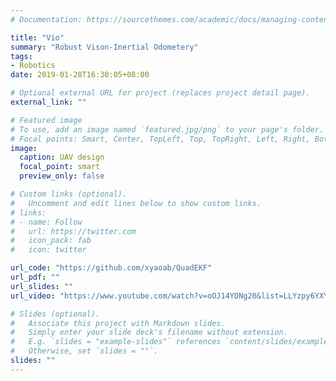 ```yaml
---
# Documentation: https://sourcethemes.com/academic/docs/managing-content/

title: "Vio"
summary: "Robust Vison-Inertial Odometery"
tags: 
- Robotics
date: 2019-01-28T16:30:05+08:00

# Optional external URL for project (replaces project detail page).
external_link: ""

# Featured image
# To use, add an image named `featured.jpg/png` to your page's folder.
# Focal points: Smart, Center, TopLeft, Top, TopRight, Left, Right, BottomLeft, Bottom, BottomRight.
image:
  caption: UAV design
  focal_point: smart
  preview_only: false

# Custom links (optional).
#   Uncomment and edit lines below to show custom links.
# links:
# - name: Follow
#   url: https://twitter.com
#   icon_pack: fab
#   icon: twitter

url_code: "https://github.com/xyaoab/QuadEKF"
url_pdf: ""
url_slides: ""
url_video: "https://www.youtube.com/watch?v=oOJ14YDNg20&list=LLYzpy6YXYuenipl4-Ssrh4g&index=6&t=0s"

# Slides (optional).
#   Associate this project with Markdown slides.
#   Simply enter your slide deck's filename without extension.
#   E.g. `slides = "example-slides"` references `content/slides/example-slides.md`.
#   Otherwise, set `slides = ""`.
slides: ""
---
```

